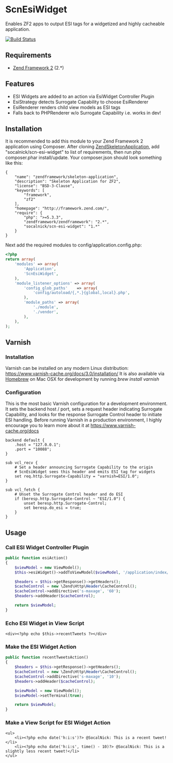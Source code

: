 ScnEsiWidget
============

Enables ZF2 apps to output ESI tags for a widgetized and highly cacheable application.

[![Build Status](https://travis-ci.org/SocalNick/ScnEsiWidget.png?branch=master)](https://travis-ci.org/SocalNick/ScnEsiWidget)

Requirements
------------
* [Zend Framework 2](https://github.com/zendframework/zf2) (2.*)

Features
--------
* ESI Widgets are added to an action via EsiWidget Controller Plugin
* EsiStrategy detects Surrogate Capability to choose EsiRenderer
* EsiRenderer renders child view models as ESI tags
* Falls back to PHPRenderer w/o Surrogate Capability i.e. works in dev!

Installation
------------
It is recommended to add this module to your Zend Framework 2 application using Composer. After cloning [ZendSkeletonApplication](https://github.com/zendframework/ZendSkeletonApplication), add "socalnick/scn-esi-widget" to list of requirements, then run php composer.phar install/update. Your composer.json should look something like this:
```
{
    "name": "zendframework/skeleton-application",
    "description": "Skeleton Application for ZF2",
    "license": "BSD-3-Clause",
    "keywords": [
        "framework",
        "zf2"
    ],
    "homepage": "http://framework.zend.com/",
    "require": {
        "php": ">=5.3.3",
        "zendframework/zendframework": "2.*",
        "socalnick/scn-esi-widget": "1.*"
    }
}
```

Next add the required modules to config/application.config.php:
```php
<?php
return array(
    'modules' => array(
        'Application',
        'ScnEsiWidget',
    ),
    'module_listener_options' => array(
        'config_glob_paths'    => array(
            'config/autoload/{,*.}{global,local}.php',
        ),
        'module_paths' => array(
            './module',
            './vendor',
        ),
    ),
);
```

Varnish
-------

### Installation

Varnish can be installed on any modern Linux distribution: https://www.varnish-cache.org/docs/3.0/installation/ It is also available via [Homebrew](http://mxcl.github.com/homebrew/) on Mac OSX for development by running *brew install varnish*

### Configuration

This is the most basic Varnish configuration for a development environment. It sets the backend host / port, sets a request header indicating Surrogate Capability, and looks for the response Surrogate Control header to initiate ESI handling. Before running Varnish in a production environment, I highly encourage you to learn more about it at https://www.varnish-cache.org/docs

```
backend default {
    .host = "127.0.0.1";
    .port = "10088";
}

sub vcl_recv {
    # Set a header announcing Surrogate Capability to the origin
    # ScnEsiWidget sees this header and emits ESI tag for widgets
    set req.http.Surrogate-Capability = "varnish=ESI/1.0";
}

sub vcl_fetch {
    # Unset the Surrogate Control header and do ESI
    if (beresp.http.Surrogate-Control ~ "ESI/1.0") {
        unset beresp.http.Surrogate-Control;
        set beresp.do_esi = true;
    }
}
```

Usage
-----

### Call ESI Widget Controller Plugin

```php
public function esiAction()
{
    $viewModel = new ViewModel();
    $this->esiWidget()->addToViewModel($viewModel, '/application/index/recent-tweets', 'recentTweets');

    $headers = $this->getResponse()->getHeaders();
    $cacheControl = new \Zend\Http\Header\CacheControl();
    $cacheControl->addDirective('s-maxage', '60');
    $headers->addHeader($cacheControl);

    return $viewModel;
}
```

### Echo ESI Widget in View Script

```
<div><?php echo $this->recentTweets ?></div>
```

### Make the ESI Widget Action

```php
public function recentTweetsAction()
{
    $headers = $this->getResponse()->getHeaders();
    $cacheControl = new \Zend\Http\Header\CacheControl();
    $cacheControl->addDirective('s-maxage', '10');
    $headers->addHeader($cacheControl);

    $viewModel = new ViewModel();
    $viewModel->setTerminal(true);

    return $viewModel;
}
```

### Make a View Script for ESI Widget Action

```
<ul>
    <li><?php echo date('h:i:s')?> @SocalNick: This is a recent tweet!</li>
    <li><?php echo date('h:i:s', time() - 10)?> @SocalNick: This is a slightly less recent tweet!</li>
</ul>
```

